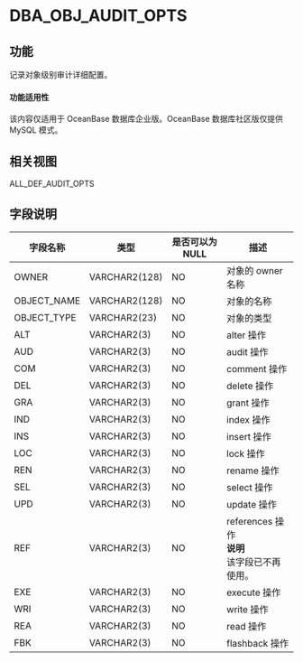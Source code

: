 DBA_OBJ_AUDIT_OPTS 
=======================================

功能 
-----------

记录对象级别审计详细配置。

  <main id="notice" >
    <h4>功能适用性</h4>
    <p>该内容仅适用于 OceanBase 数据库企业版。OceanBase 数据库社区版仅提供 MySQL 模式。</p>
  </main>

相关视图 
-------------

ALL_DEF_AUDIT_OPTS

字段说明 
-------------



|  **字段名称**   |    **类型**     | **是否可以为 NULL** |                             **描述**                              |
|-------------|---------------|----------------|-----------------------------------------------------------------|
| OWNER       | VARCHAR2(128) | NO             | 对象的 owner 名称                                                    |
| OBJECT_NAME | VARCHAR2(128) | NO             | 对象的名称                                                           |
| OBJECT_TYPE | VARCHAR2(23)  | NO             | 对象的类型                                                           |
| ALT         | VARCHAR2(3)   | NO             | alter 操作                                                        |
| AUD         | VARCHAR2(3)   | NO             | audit 操作                                                        |
| COM         | VARCHAR2(3)   | NO             | comment 操作                                                      |
| DEL         | VARCHAR2(3)   | NO             | delete 操作                                                       |
| GRA         | VARCHAR2(3)   | NO             | grant 操作                                                        |
| IND         | VARCHAR2(3)   | NO             | index 操作                                                        |
| INS         | VARCHAR2(3)   | NO             | insert 操作                                                       |
| LOC         | VARCHAR2(3)   | NO             | lock 操作                                                         |
| REN         | VARCHAR2(3)   | NO             | rename 操作                                                       |
| SEL         | VARCHAR2(3)   | NO             | select 操作                                                       |
| UPD         | VARCHAR2(3)   | NO             | update 操作                                                       |
| REF         | VARCHAR2(3)   | NO             | references 操作  <br>**说明**<br>  该字段已不再使用。 |
| EXE         | VARCHAR2(3)   | NO             | execute 操作                                                      |
| WRI         | VARCHAR2(3)   | NO             | write 操作                                                        |
| REA         | VARCHAR2(3)   | NO             | read 操作                                                         |
| FBK         | VARCHAR2(3)   | NO             | flashback 操作                                                    |



